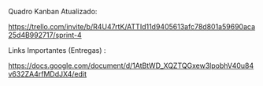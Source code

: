 Quadro Kanban Atualizado:

https://trello.com/invite/b/R4U47rtK/ATTId11d9405613afc78d801a59690aca25d4B992717/sprint-4

Links Importantes (Entregas) :

https://docs.google.com/document/d/1AtBtWD_XQZTQGxew3lpobhV40u84v632ZA4rfMDdJX4/edit

